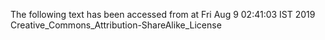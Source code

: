 The following text has been accessed from at Fri Aug 9 02:41:03 IST 2019
Creative_Commons_Attribution-ShareAlike_License
